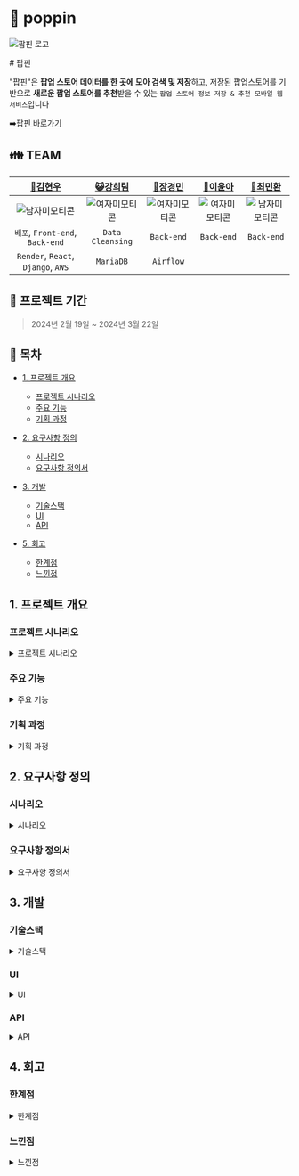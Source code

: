 # :pushpin: poppin
![팝핀 로고](https://github.com/limmyou/poppin/assets/145823967/3b759ff6-3757-4474-a767-b29cb5459d8b)

\# 팝핀

"팝핀"은 **팝업 스토어 데이터를 한 곳에 모아 검색 및 저장**하고, 저장된 팝업스토어를 기반으로 **새로운 팝업 스토어를 추천**받을 수 있는 `팝업 스토어 정보 저장 & 추천 모바일 웹 서비스`입니다

[:arrow_right:팝핀 바로가기](https://pop-pin.store/) 

:family: **TEAM**
---
|[:crown:김현우](https://github.com/kim-edwin)|[:smiley_cat:강희림](https://github.com/limmyou) |[:hatching_chick:장경민](https://github.com/wkdrudals)|[:rabbit:이윤아](https://github.com/YoooonaLee)|[:pizza:최민환](https://github.com/Hwannni)|
|:---:|:---:|:---:|:---:|:---:|
|![남자미모티콘](https://github.com/limmyou/poppin/assets/145823967/de192276-80e5-43e6-962e-25f906ad28d6)|![여자미모티콘](https://github.com/limmyou/poppin/assets/145823967/cb38a500-5672-40cc-a331-e518697b66aa)|![여자미모티콘](https://github.com/limmyou/poppin/assets/145823967/cb38a500-5672-40cc-a331-e518697b66aa)|![여자미모티콘](https://github.com/limmyou/poppin/assets/145823967/cb38a500-5672-40cc-a331-e518697b66aa)|![남자미모티콘](https://github.com/limmyou/poppin/assets/145823967/de192276-80e5-43e6-962e-25f906ad28d6)|
|`배포`, `Front-end`, `Back-end`|`Data Cleansing`|`Back-end`|`Back-end`|`Back-end`|
|`Render`, `React`, `Django`, `AWS`|`MariaDB`|`Airflow`|` `|` `|

**:calendar: 프로젝트 기간**
---
> 2024년 2월 19일 ~ 2024년 3월 22일

**:page_facing_up: 목차**
---

- [1. 프로젝트 개요](#1.-프로젝트-개요)
  - [프로젝트 시나리오](#프로젝트-시나리오)
  - [주요 기능](#주요-기능)
  - [기획 과정](#기획-과정)
 
- [2. 요구사항 정의](#2.-요구사항-정의)
  - [시나리오](#시나리오)
  - [요구사항 정의서](#요구사항-정의서)
    
- [3. 개발](#3.-개발)
  - [기술스택](#기술스택)
  - [UI](#ui)
  - [API](#api)

- [5. 회고](#5.-회고)
  - [한계점](#한계점)
  - [느낀점](#느낀점)

## 1. 프로젝트 개요
  ### 프로젝트 시나리오
<details><summary>프로젝트 시나리오</summary>
  
<div align="center">팝업스토어 키워드 검색량 추이</div>
<img width="1100" alt="팝업스토어 검색량 추이" src="https://github.com/limmyou/poppin/assets/145823967/8cb61201-1cd6-4915-a5ca-776ae2f7d681">

[현황]
>~~최근 팝업스토어가 새로운 마케팅 트렌드로 주목받고 있다. 이에 따라 고객들이 팝업 스토어를 찾는 수요가 증가하고 있다.~~

[한계]
>~~고객(개인)은 원하는 팝업 스토어를 찾기 위해 직접 웹사이트나 SNS를 탐색해야 한다. 또한, 고객(기업)은 뉴스나 소규모 SNS 마케팅 채널에 의존하여 팝업스토어를 홍보해야 한다.~~

[솔루션]
>~~팝업 스토어에 대한 종합적인 정보를 제공하고 추천하는 모바일 웹 서비스 구축함으로써, 고객들이 원하는 팝업 스토어를 손쉽게 찾을 수 있도록 지원하며, 개인화된 추천 시스템을 통해 고객들의 취향과 관심사에 맞는 새로운 팝업 스토어를 발견할 수 있도록 한다.~~  

</details>

  ### 주요 기능
<details><summary>주요 기능</summary><br>

**:circus_tent:팝업 스토어 정보 확인**  
```
현재 진행중인 팝업 스토어 
향후 예정 팝업 스토어 
지난 팝업 스토어 
```
**:mag_right:팝업 스토어 상세 정보 확인** 
```
팝업 스토어 상세 정보 & 원문 기사 
PIN 기능 → 위시리스트 
리뷰 + 평점 
URL 공유 
```
**:part_alternation_mark:팝업 스토어 추천 기능** 
```
아이템 기반 추천 
→ 팝업스토어 간의 유사도로 추천 

사용자 기반 추천 
→ 사용자의 조회이력, 패턴 등을 분석하여 예측하고 추천 
```
**:triangular_flag_on_post:팝업 스토어 지도 기능** 
```
팝업 스토어의 위치 보여주기 
```
**:hearts:위시리스트** 
```
좋아요 한 스토어 보기 
```
</details>

  ### 기획 과정
<details><summary>기획 과정</summary><br>
  
1. Notion 문서 [바로가기](https://www.notion.so/bad6778516b340408f10a3f7def106a8?pvs=4)
![노션](https://github.com/kim-edwin/RepoHeart/assets/145823967/f1d5fa4b-fb96-41c5-8584-a5e47983c907)

2. WBS [바로가기](https://docs.google.com/spreadsheets/d/1B9ElpTqgXPPfNXbQ8e2fhkwKi8PkeVj9/edit#gid=1081654881)
<img width="755" alt="WBS" src="https://github.com/limmyou/poppin/assets/145823967/fb2bdbd4-bb63-4102-b4ce-1920d1e76e87">

</details>

## 2. 요구사항 정의
  ### 시나리오
<details><summary>시나리오</summary>

:raising_hand:**우리 서비스를 이용할 유저들**
```
연인과의 데이트 또는 친구들과 시간을 보낼 곳을 찾는 유저
모바일 접속 유저
```
1) 장소와 시간이 결정되지 않은 유저 → :bulb:**현재 오픈 중인 팝업스토어를 탐색할 수 있는 기능** 필요
  → 카테고리제이션을 통한 목록 탐색,  현재 실시간 인기 많은 팝업스토어 노출, 가장 최신 팝업스토어 노출

3) 장소와 시간이 결정된 유저 → :bulb:**이들을 위해 장소, 시간, 키워드 검색 기능** 필요
   
:heavy_exclamation_mark:**이에 따라, 유저들이 우리 사이트에 기대할 필수적인 요소**
1. 진행중인 팝업스토어 목록 조회
2. 팝업스토어의 정보와 방문 후기
3. 링크 공유 

:heavy_exclamation_mark:**추가적으로, 유저들이 우리사이트에서 발견하고 좋다고 느낄만한 내용**

1. (상세페이지) 현재 조회 중인 팝업스토어와 유사한 팝업스토어 추천받기
2. 위시리스트
  
</details>

  ### 요구사항 정의서
<details><summary>요구사항 정의서</summary>

요구사항 정의서 [바로가기](https://repeated-sidewalk-fe0.notion.site/bad6778516b340408f10a3f7def106a8)

</details>

## 3. 개발
  ### 기술스택
<details><summary>기술스택</summary>

기술스택

</details>

  ### UI
<details><summary>UI</summary>

![팝핀 UI1](https://github.com/limmyou/poppin/assets/145823967/0d4d81dc-6c6c-4d3d-a4bd-890a1db157a5)
![팝핀 UI2](https://github.com/limmyou/poppin/assets/145823967/427b6756-8f5f-4b4c-b821-75d944179a09)

</details>

  ### API
<details><summary>API</summary>

API

</details>

## 4. 회고
 ### 한계점
<details><summary>한계점</summary>

:crown:김현우 : 

:smiley_cat:강희림 : 

:hatching_chick:장경민 : 

:rabbit:이윤아 : 

:pizza:최민환 : 

</details>

 ### 느낀점
<details><summary>느낀점</summary>

:crown:김현우 : 

:smiley_cat:강희림 : 

:hatching_chick:장경민 : 

:rabbit:이윤아 : 

:pizza:최민환 : 

</details>
